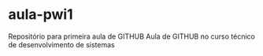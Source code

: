 # aula-pwi1
Repositório para primeira aula de GITHUB
Aula de GITHUB no curso técnico de desenvolvimento de sistemas
